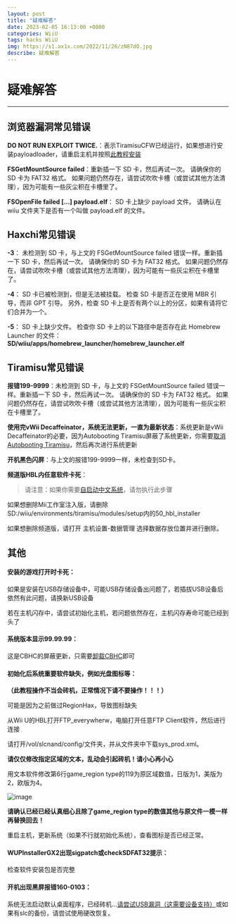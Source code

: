 ```yaml
---
layout: post
title: "疑难解答"
date: 2023-02-05 16:13:00 +0800
categories: WiiU
tags: hacks WiiU
img: https://s1.ax1x.com/2022/11/26/zN87dO.jpg
describe: 疑难解答
---
```


# 疑难解答

<hr />

## 浏览器漏洞常见错误

**DO NOT RUN EXPLOIT TWICE.**：表示TiramisuCFW已经运行，如果想进行安装payloadloader，请重启主机并按照[此教程安装](https://wiiu.1919810.com/wiiu/2023/02/05/Hack-Tiramisu.html)

**FSGetMountSource failed**：重新插一下 SD 卡，然后再试一次。 请确保你的 SD 卡为 FAT32 格式。 如果问题仍然存在，请尝试吹吹卡槽（或尝试其他方法清理），因为可能有一些灰尘积在卡槽里了。

**FSOpenFile failed […] payload.elf**： SD 卡上缺少 payload 文件。 请确认在 wiiu 文件夹下是否有一个叫做 payload.elf 的文件。

## Haxchi常见错误

**-3**： 未检测到 SD 卡，与上文的 FSGetMountSource failed 错误一样。重新插一下 SD 卡，然后再试一次。 请确保你的 SD 卡为 FAT32 格式。 如果问题仍然存在，请尝试吹吹卡槽（或尝试其他方法清理），因为可能有一些灰尘积在卡槽里了。

**-4**： SD 卡已被检测到，但是无法被挂载。 检查 SD 卡是否正在使用 MBR 引导，而非 GPT 引导。 另外，检查 SD 卡上是否有两个以上的分区，如果有请将它们合并为一个。

**-5**： SD 卡上缺少文件。 检查你 SD 卡上的以下路径中是否存在此 Homebrew Launcher 的文件：**SD/wiiu/apps/homebrew_launcher/homebrew_launcher.elf**

## Tiramisu常见错误

**报错199-9999**：未检测到 SD 卡，与上文的 FSGetMountSource failed 错误一样。重新插一下 SD 卡，然后再试一次。 请确保你的 SD 卡为 FAT32 格式。 如果问题仍然存在，请尝试吹吹卡槽（或尝试其他方法清理），因为可能有一些灰尘积在卡槽里了。

**使用完vWii Decaffeinator，系统无法更新，一直为最新状态**：系统更新是vWii Decaffeinator的必要，因为Autobooting Tiramisu屏蔽了系统更新，你需要[取消Autobooting Tiramisu](https://wiiu.1919810.com/wiiu/2023/02/01/uninstall-PayloadLoader.html#%E5%8F%96%E6%B6%88%E8%87%AA%E5%90%AF%E5%8A%A8tiramisu)，然后再次进行系统更新

**开机黑色闪屏**：与上文的报错199-9999一样，未检查到SD卡。

**频道版HBL内任意软件卡死**：

> 请注意：如果你需要[自启动中文系统](https://wiiu.1919810.com/wiiu/2023/02/04/install-CHJsystem.html#%E5%BC%80%E6%9C%BA%E8%87%AA%E5%8A%A8%E6%8C%82%E8%BD%BD)，请勿执行此步骤

如果想删除Mii工作室注入版，请删除SD:/wiiu/environments/tiramisu/modules/setup内的50_hbl_installer

如果想删除频道版，请打开 主机设置-数据管理 选择数据存放位置并进行删除。

## 其他

#### 安装的游戏打开时卡死：

如果是安装在USB存储设备中，可能USB存储设备出问题了，若插拔USB设备后依然有此问题，请换新USB设备

若在主机闪存中，请尝试初始化主机，若问题依然存在，主机闪存寿命可能已经到头了

#### 系统版本显示99.99.99：

这是CBHC的屏蔽更新，只需要[卸载CBHC](https://wiiu.1919810.com/wiiu/2023/02/01/uninstall-CBHC.html)即可

#### 初始化后系统重要软件缺失，例如光盘图标等：

**（此教程操作不当会砖机，正常情况下请不要操作！！！）**

可能是因为之前做过RegionHax，导致图标缺失

从Wii U的HBL打开FTP_everywherw，电脑打开任意FTP Client软件，然后进行连接

请打开/vol/slcnand/config/文件夹，并从文件夹中下载sys_prod.xml。

**请仅仅修改指定区域的文本，乱动会引起砖机！请小心再小心**

用文本软件修改第6行game_region type的119为原区域数值，日版为1，美版为2，欧版为4。

![image](https://user-images.githubusercontent.com/68946023/162920585-114d1dc9-91bf-463e-bfc3-a6a23d5f64f1.png)

**请确认已经已经认真细心且除了game_region type的数值其他与原文件一模一样再替换回去！**

重启主机，更新系统（如果不行就初始化系统），查看图标是否已经正常。

#### WUPInstallerGX2出现sigpatch或checkSDFAT32提示：

检查软件安装包是否完整

#### 开机出现黑屏报错160-0103：

系统无法启动默认桌面程序，已经砖机...[请尝试USB漏洞（这需要设备支持）](https://wiiu.1919810.com/wiiu/2023/02/01/udpih.html)或如果有slc的备份，请尝试使用硬改恢复。
